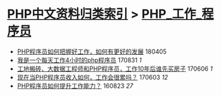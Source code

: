 [PHP中文资料归类索引](../README.md) > [PHP_工作_程序员](PHP_工作_程序员.md)
====
- [PHP程序员如何把握好工作，如何有更好的发展](http://jkwz.applinzi.com/ittc/7088176707930686481.html#PHP%E7%A8%8B%E5%BA%8F%E5%91%98%E5%A6%82%E4%BD%95%E6%8A%8A%E6%8F%A1%E5%A5%BD%E5%B7%A5%E4%BD%9C%EF%BC%8C%E5%A6%82%E4%BD%95%E6%9C%89%E6%9B%B4%E5%A5%BD%E7%9A%84%E5%8F%91%E5%B1%95) 180405  
- [我是一个每天工作4小时的php程序员](http://jkwz.applinzi.com/ittc/7008067988631323665.html#%E6%88%91%E6%98%AF%E4%B8%80%E4%B8%AA%E6%AF%8F%E5%A4%A9%E5%B7%A5%E4%BD%9C4%E5%B0%8F%E6%97%B6%E7%9A%84php%E7%A8%8B%E5%BA%8F%E5%91%98) 170831 *1* 
- [工地搬砖、大数据工程师和PHP程序员，工作10年后谁先买房子](http://jkwz.applinzi.com/ittc/6976110695769703428.html#%E5%B7%A5%E5%9C%B0%E6%90%AC%E7%A0%96%E3%80%81%E5%A4%A7%E6%95%B0%E6%8D%AE%E5%B7%A5%E7%A8%8B%E5%B8%88%E5%92%8CPHP%E7%A8%8B%E5%BA%8F%E5%91%98%EF%BC%8C%E5%B7%A5%E4%BD%9C10%E5%B9%B4%E5%90%8E%E8%B0%81%E5%85%88%E4%B9%B0%E6%88%BF%E5%AD%90) 170606 *1* 
- [现在当PHP程序员收入如何，工作会很累吗？](http://jkwz.applinzi.com/ittc/6974497481776694277.html#%E7%8E%B0%E5%9C%A8%E5%BD%93PHP%E7%A8%8B%E5%BA%8F%E5%91%98%E6%94%B6%E5%85%A5%E5%A6%82%E4%BD%95%EF%BC%8C%E5%B7%A5%E4%BD%9C%E4%BC%9A%E5%BE%88%E7%B4%AF%E5%90%97%EF%BC%9F) 170603 *12* 
- [PHP程序员如何提升工作能力？](http://jkwz.applinzi.com/ittc/6869588509286990852.html#PHP%E7%A8%8B%E5%BA%8F%E5%91%98%E5%A6%82%E4%BD%95%E6%8F%90%E5%8D%87%E5%B7%A5%E4%BD%9C%E8%83%BD%E5%8A%9B%EF%BC%9F) 160823 *27* 
